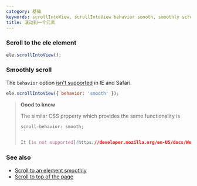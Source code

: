 ```yaml
---
category: 基础
keywords: scrollIntoView, scrollIntoView behavior smooth, smoothly scroll
title: 滚动到一个元素
---
```


### Scroll to the ele element

```js
ele.scrollIntoView();
```

### Smoothly scroll

The `behavior` option [isn't supported](https://developer.mozilla.org/en-US/docs/Web/API/Element/scrollIntoView#Browser_compatibility) in IE and Safari.

```js
ele.scrollIntoView({ behavior: 'smooth' });
```

> **Good to know**
>
> The similar CSS property which provides the same functionality is
>
> ```css
> scroll-behavior: smooth;
> ``
>
> It [is not supported](https://developer.mozilla.org/en-US/docs/Web/CSS/scroll-behavior#Browser_compatibility) in IE and Safari.
> ```

### See also

-   [Scroll to an element smoothly](/scroll-to-an-element-smoothly)
-   [Scroll to top of the page](/scroll-to-top-of-the-page)
